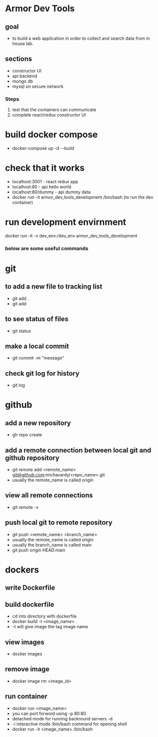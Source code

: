 # Armor Dev Tools
## goal
- to build a web application in order to collect and search data from in house lab.
## sections
- constructor UI
- api backend
- mongo db
- mysql on secure network

### Steps
1. test that the containers can communicate
1. complete react/redux constructor UI

# build docker compose
- docker-compose up -d --build
# check that it works
- localhost:3001 - react redux app
- localhost:80 - api hello world
- localhost:80/dummy - api dummy data
- docker run -it armor_dev_tools_development /bin/bash (to run the dev container)
# run development envirnment
docker run  -it -v dev_env:/dev_env armor_dev_tools_development


### below are some useful commands

# git
## to add a new file to tracking list
- git add . 
- git add <file name>
## to see status of files
- git status
## make a local commit 
- git commit -m "message"
## check git log for history
- git log

# github
## add a new repository
- gh repo create
## add a remote connection between local git and github repository
- git remote add <remote_name> git@github.com:michavardy/<repo_name>.git
- usually the remote_name is called origin
## view all remote connections
- git remote -v
## push local git to remote repository
- git push <remote_name> <branch_name>
- usually the remote_name is called origin
- usually the branch_name is called main
- git push origin HEAD:main

# dockers
## write Dockerfile
## build dockerfile
- cd into directory with dockerfile
- docker build -t <image_name> .
- -t will give image the tag image name
## view images
- docker images
## remove image
- docker image rm <image_id>
## run container
- docker run <image_name>
- you can port forword using -p 80:80
- detached mode for running backround servers -d
- -i interactive mode  /bin/bash command for opening shell
- docker run -it <image_name> /bin/bash
